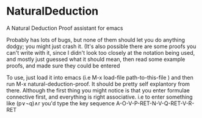 # NaturalDeduction
A Natural Deduction Proof assistant for emacs

Probably has lots of bugs, but none of them should let you do anything dodgy;
you might just crash it. (It's also possible there are some proofs you can't
write with it, since I didn't look too closely at the notation being used,
and mostly just guessed what it should mean, then read some example proofs,
and made sure they could be entered

To use, just load it into emacs (i.e M-x load-file <ret> path-to-this-file <ret>)
and then run M-x natural-deduction-proof. It should be pretty self explantory from
there. Although the first thing you might notice is that you enter formulae connective
first, and everything is right associative. i.e to enter something like (p∨¬q)∧r
you'd type the key sequence A-O-V-P-RET-N-V-Q-RET-V-R-RET
